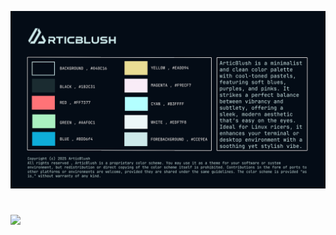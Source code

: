 

![Banner](https://github.com/articblush/.github/blob/main/src/articbanner.png)
<!-- BADGES -->
<h1>
 <a href="https://discord.gg/JFxQNgAbjf">
 <img alt=" "align="left" "Discord" src="https://img.shields.io/discord/999277306818330704?color=040c16&label=Discord&logo=Discord&logoColor=cce9ea&labelColor=040c16&style=for-the-badge">
 </a>
  <a href="#--------">
  </a>
</h1>


		
